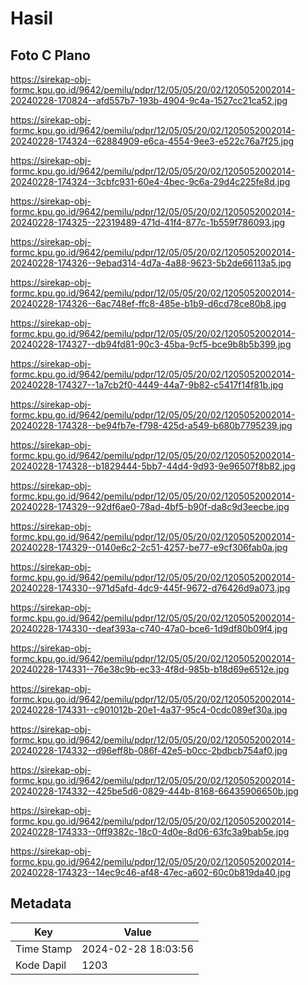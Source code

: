 # Hasil

## Foto C Plano

https://sirekap-obj-formc.kpu.go.id/9642/pemilu/pdpr/12/05/05/20/02/1205052002014-20240228-170824--afd557b7-193b-4904-9c4a-1527cc21ca52.jpg

https://sirekap-obj-formc.kpu.go.id/9642/pemilu/pdpr/12/05/05/20/02/1205052002014-20240228-174324--62884909-e6ca-4554-9ee3-e522c76a7f25.jpg

https://sirekap-obj-formc.kpu.go.id/9642/pemilu/pdpr/12/05/05/20/02/1205052002014-20240228-174324--3cbfc931-60e4-4bec-9c6a-29d4c225fe8d.jpg

https://sirekap-obj-formc.kpu.go.id/9642/pemilu/pdpr/12/05/05/20/02/1205052002014-20240228-174325--22319489-471d-41f4-877c-1b559f786093.jpg

https://sirekap-obj-formc.kpu.go.id/9642/pemilu/pdpr/12/05/05/20/02/1205052002014-20240228-174326--9ebad314-4d7a-4a88-9623-5b2de66113a5.jpg

https://sirekap-obj-formc.kpu.go.id/9642/pemilu/pdpr/12/05/05/20/02/1205052002014-20240228-174326--6ac748ef-ffc8-485e-b1b9-d6cd78ce80b8.jpg

https://sirekap-obj-formc.kpu.go.id/9642/pemilu/pdpr/12/05/05/20/02/1205052002014-20240228-174327--db94fd81-90c3-45ba-9cf5-bce9b8b5b399.jpg

https://sirekap-obj-formc.kpu.go.id/9642/pemilu/pdpr/12/05/05/20/02/1205052002014-20240228-174327--1a7cb2f0-4449-44a7-9b82-c5417f14f81b.jpg

https://sirekap-obj-formc.kpu.go.id/9642/pemilu/pdpr/12/05/05/20/02/1205052002014-20240228-174328--be94fb7e-f798-425d-a549-b680b7795239.jpg

https://sirekap-obj-formc.kpu.go.id/9642/pemilu/pdpr/12/05/05/20/02/1205052002014-20240228-174328--b1829444-5bb7-44d4-9d93-9e96507f8b82.jpg

https://sirekap-obj-formc.kpu.go.id/9642/pemilu/pdpr/12/05/05/20/02/1205052002014-20240228-174329--92df6ae0-78ad-4bf5-b90f-da8c9d3eecbe.jpg

https://sirekap-obj-formc.kpu.go.id/9642/pemilu/pdpr/12/05/05/20/02/1205052002014-20240228-174329--0140e6c2-2c51-4257-be77-e9cf306fab0a.jpg

https://sirekap-obj-formc.kpu.go.id/9642/pemilu/pdpr/12/05/05/20/02/1205052002014-20240228-174330--971d5afd-4dc9-445f-9672-d76426d9a073.jpg

https://sirekap-obj-formc.kpu.go.id/9642/pemilu/pdpr/12/05/05/20/02/1205052002014-20240228-174330--deaf393a-c740-47a0-bce6-1d9df80b09f4.jpg

https://sirekap-obj-formc.kpu.go.id/9642/pemilu/pdpr/12/05/05/20/02/1205052002014-20240228-174331--76e38c9b-ec33-4f8d-985b-b18d69e6512e.jpg

https://sirekap-obj-formc.kpu.go.id/9642/pemilu/pdpr/12/05/05/20/02/1205052002014-20240228-174331--c901012b-20e1-4a37-95c4-0cdc089ef30a.jpg

https://sirekap-obj-formc.kpu.go.id/9642/pemilu/pdpr/12/05/05/20/02/1205052002014-20240228-174332--d96eff8b-086f-42e5-b0cc-2bdbcb754af0.jpg

https://sirekap-obj-formc.kpu.go.id/9642/pemilu/pdpr/12/05/05/20/02/1205052002014-20240228-174332--425be5d6-0829-444b-8168-66435906650b.jpg

https://sirekap-obj-formc.kpu.go.id/9642/pemilu/pdpr/12/05/05/20/02/1205052002014-20240228-174333--0ff9382c-18c0-4d0e-8d06-63fc3a9bab5e.jpg

https://sirekap-obj-formc.kpu.go.id/9642/pemilu/pdpr/12/05/05/20/02/1205052002014-20240228-174323--14ec9c46-af48-47ec-a602-60c0b819da40.jpg


## Metadata

| Key        | Value               |
| ---------- | ------------------- |
| Time Stamp | 2024-02-28 18:03:56 |
| Kode Dapil | 1203                |



